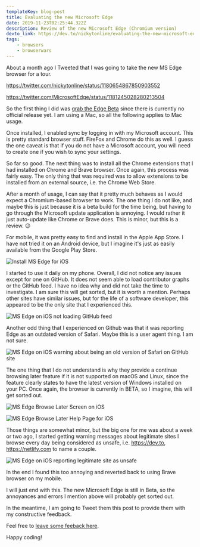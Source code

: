 ```yaml
---
templateKey: blog-post
title: Evaluating the new Microsoft Edge
date: 2019-11-23T02:25:44.322Z
description: Review of the new Microsoft Edge (Chromium version)
devto_link: https://dev.to/nickytonline/evaluating-the-new-microsoft-edge-4m1j
tags:
    - browsers
    - browserwars
---
```


About a month ago I Tweeted that I was going to take the new MS Edge browser for a tour.

https://twitter.com/nickytonline/status/1180654867850903552

https://twitter.com/MicrosoftEdge/status/1181245028280213504

So the first thing I did was [grab the Edge Beta](https://www.microsoftedgeinsider.com/en-ca/) since there is currently no official release yet. I am using a Mac, so all the following applies to Mac usage.

Once installed, I enabled sync by logging in with my Microsoft account. This is pretty standard browser stuff. FireFox and Chrome do this as well. I guess the one caveat is that if you do not have a Microsoft account, you will need to create one if you wish to sync your settings.

So far so good. The next thing was to install all the Chrome extensions that I had installed on Chrome and Brave browser. Once again, this process was fairly easy. The only thing that was required was to allow extensions to be installed from an external source, i.e. the Chrome Web Store.

After a month of usage, I can say that it pretty much behaves as I would expect a Chromium-based browser to work. The one thing I do not like, and maybe this is just because it is a beta build for the time being, but having to go through the Microsoft update application is annoying. I would rather it just auto-update like Chrome or Brave does. This is minor, but this is a review. 😉

For mobile, it was pretty easy to find and install in the Apple App Store. I have not tried it on an Android device, but I imagine it's just as easily available from the Google Play Store.

![Install MS Edge for iOS](/img/install_edge_ios.png 'Install MS Edge for iOS')

I started to use it daily on my phone. Overall, I did not notice any issues except for one on GitHub. It does not seem able to load contributor graphs or the GitHub feed. I have no idea why and did not take the time to investigate. I am sure this will get sorted, but it is worth a mention. Perhaps other sites have similar issues, but for the life of a software developer, this appeared to be the only site that I experienced this.

![MS Edge on iOS not loading GitHub feed](/img/ms_edge_ios_issues_loading_github_feed.png 'MS Edge on iOS not loading GitHub feed')

Another odd thing that I experienced on Github was that it was reporting Edge as an outdated version of Safari. Maybe this is a user agent thing. I am not sure.

![MS Edge on iOS warning about being an old version of Safari on GitHub site](/img/ms_edge_ios_github_not_supporting_old_safari.png 'MS Edge on iOS warning about being an old version of Safari on GitHub site')

The one thing that I do not understand is why they provide a continue browsing later feature if it is not supported on macOS and Linux, since the feature clearly states to have the latest version of Windows installed on your PC. Once again, the browser is currently in BETA, so I imagine, this will get sorted out.

![MS Edge Browse Later Screen on iOS](/img/ios_browse_later.png 'MS Edge Browse Later Screen on iOS')

![MS Edge Browse Later Help Page for iOS](/img/browse_later_help_page.png 'MS Edge Browse Later Help Page for iOS')

Those things are somewhat minor, but the big one for me was about a week or two ago, I started getting warning messages about legitimate sites I browse every day being considered as unsafe, i.e. https://dev.to, https://netlify.com to name a couple.

![MS Edge on iOS reporting legitimate site as unsafe](/img/unsafe_site_edge.png 'MS Edge on iOS reporting legitimate site as unsafe')

In the end I found this too annoying and reverted back to using Brave browser on my mobile.

I will just end with this. The new Microsoft Edge is still in Beta, so the annoyances and errors I mention above will probably get sorted out.

In the meantime, I am going to Tweet them this post to provide them with my constructive feedback.

Feel free to [leave some feeback here](https://dev.to/nickytonline/evaluating-the-new-microsoft-edge-4m1j/#comments).

Happy coding!
